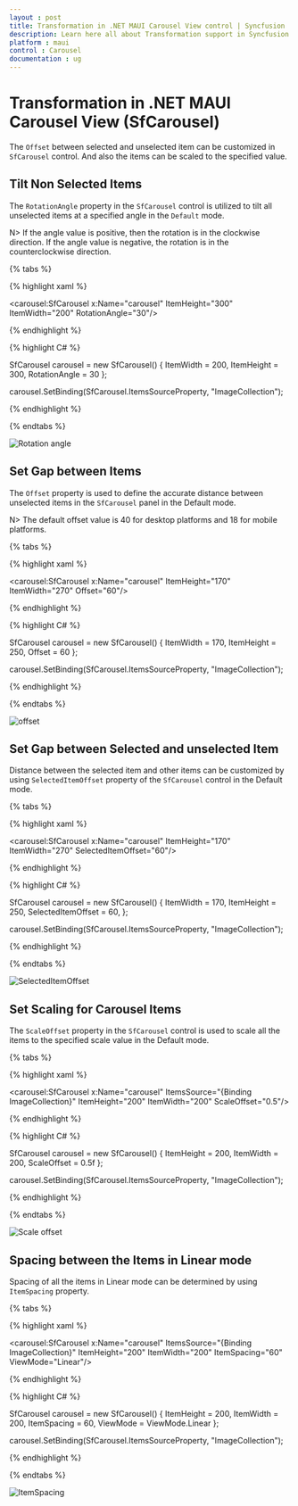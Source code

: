 ```yaml
---
layout : post
title: Transformation in .NET MAUI Carousel View control | Syncfusion
description: Learn here all about Transformation support in Syncfusion .NET MAUI Carousel View (SfCarousel) control and more.
platform : maui
control : Carousel
documentation : ug
---
```


# Transformation in .NET MAUI Carousel View (SfCarousel)

The `Offset` between selected and unselected item can be customized in  `SfCarousel` control. And also the items can be scaled to the specified value.

## Tilt Non Selected Items

The `RotationAngle` property in the `SfCarousel` control is utilized to tilt all unselected items at a specified angle in the `Default` mode.

N> If the angle value is positive, then the rotation is in the clockwise direction. If the angle value is negative, the rotation is in the counterclockwise direction. 

{% tabs %}

{% highlight xaml %}

<carousel:SfCarousel x:Name="carousel"
                     ItemHeight="300"
                     ItemWidth="200"
                     RotationAngle="30"/>
	
{% endhighlight %}

{% highlight C# %}

SfCarousel carousel = new SfCarousel()
{
    ItemWidth = 200,
    ItemHeight = 300,
    RotationAngle = 30
};

carousel.SetBinding(SfCarousel.ItemsSourceProperty, "ImageCollection");

{% endhighlight %}

{% endtabs %}

![Rotation angle](images/rotationangle.png)


## Set Gap between Items


The `Offset` property is used to define the accurate distance between unselected items in the `SfCarousel` panel in the Default mode.

N> The default offset value is 40 for desktop platforms and 18 for mobile platforms.

{% tabs %}

{% highlight xaml %}

<carousel:SfCarousel x:Name="carousel"
                     ItemHeight="170"
                     ItemWidth="270"
                     Offset="60"/>

	
{% endhighlight %}

{% highlight C# %}

SfCarousel carousel = new SfCarousel()
{
    ItemWidth = 170,
    ItemHeight = 250,
    Offset = 60
};

carousel.SetBinding(SfCarousel.ItemsSourceProperty, "ImageCollection");

{% endhighlight %}

{% endtabs %}

![offset](images/offset.png)

## Set Gap between Selected and unselected Item

Distance between the selected item and other items can be customized by using `SelectedItemOffset` property of the  `SfCarousel` control in the Default mode.

{% tabs %}

{% highlight xaml %}

<carousel:SfCarousel x:Name="carousel"
                     ItemHeight="170"
                     ItemWidth="270"
                     SelectedItemOffset="60"/>

	
{% endhighlight %}

{% highlight C# %}

SfCarousel carousel = new SfCarousel()
{
    ItemWidth = 170,
    ItemHeight = 250,
    SelectedItemOffset = 60,
};

carousel.SetBinding(SfCarousel.ItemsSourceProperty, "ImageCollection");

{% endhighlight %}

{% endtabs %}

![SelectedItemOffset](images/selectedoffset.png)

## Set Scaling for Carousel Items

The `ScaleOffset` property in the  `SfCarousel` control is used to scale all the items to the specified scale value in the Default mode.

{% tabs %}

{% highlight xaml %}

<carousel:SfCarousel x:Name="carousel"
                     ItemsSource="{Binding ImageCollection}"
                     ItemHeight="200"
                     ItemWidth="200"
                     ScaleOffset="0.5"/>

{% endhighlight %}

{% highlight C# %}

SfCarousel carousel = new SfCarousel()
{
    ItemHeight = 200,
    ItemWidth = 200,
    ScaleOffset = 0.5f
};

carousel.SetBinding(SfCarousel.ItemsSourceProperty, "ImageCollection");

{% endhighlight %}

{% endtabs %}

![Scale offset](images/scaleoffset.png)

## Spacing between the Items in Linear mode

Spacing of all the items in Linear mode can be determined by using `ItemSpacing` property.

{% tabs %}

{% highlight xaml %}

<carousel:SfCarousel x:Name="carousel"
                     ItemsSource="{Binding ImageCollection}"
                     ItemHeight="200"
                     ItemWidth="200"
                     ItemSpacing="60"
                     ViewMode="Linear"/>
	
{% endhighlight %}

{% highlight C# %}

SfCarousel carousel = new SfCarousel()
{
    ItemHeight = 200,
    ItemWidth = 200,
    ItemSpacing = 60,
    ViewMode = ViewMode.Linear
};

carousel.SetBinding(SfCarousel.ItemsSourceProperty, "ImageCollection");

{% endhighlight %}

{% endtabs %}

![ItemSpacing](images/itemspacing.png)